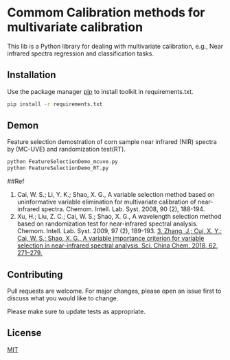 # Commom Calibration methods for multivariate calibration

This lib is a Python library for dealing with multivariate calibration, e.g., Near infrared spectra regression and classification tasks.

## Installation

Use the package manager [pip](https://pip.pypa.io/en/stable/) to install toolkit in requirements.txt.

```bash
pip install -r requirements.txt
```

## Demon
Feature selection demostration of corn sample near infrared (NIR) spectra by (MC-UVE) and randomization test(RT). 
```python
python FeatureSelectionDemo_mcuve.py
python FeatureSelectionDemo_RT.py
```

##Ref
1. Cai, W. S.;  Li, Y. K.; Shao, X. G., A variable selection method based on uninformative variable elimination for multivariate calibration of near-infrared spectra. Chemom. Intell. Lab. Syst. 2008, 90 (2), 188-194.
2. Xu, H.;  Liu, Z. C.;  Cai, W. S.; Shao, X. G., A wavelength selection method based on randomization test for near-infrared spectral analysis. Chemom. Intell. Lab. Syst. 2009, 97 (2), 189-193.
[3. Zhang, J.;  Cui, X. Y.;  Cai, W. S.; Shao, X. G., A variable importance criterion for variable selection in near-infrared spectral analysis. Sci. China Chem. 2018, 62, 271–279.](https://link.springer.com/article/10.1007%2Fs11426-018-9368-9)

## Contributing
Pull requests are welcome. For major changes, please open an issue first to discuss what you would like to change.

Please make sure to update tests as appropriate.

## License
[MIT](https://choosealicense.com/licenses/mit/)